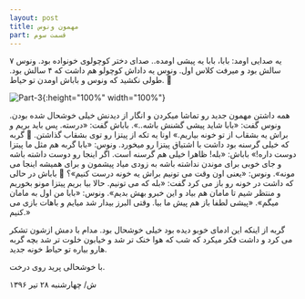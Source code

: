 ```yaml
---
layout: post
title: مهمون ونوس
part: قسمت سوم
---
```


یه صدایی اومد: بابا، بابا یه پیشی اومده..
صدای دختر کوچولوی خونواده بود. ونوس ۷ سالش بود و میرفت کلاس اول. ونوس یه داداش کوچولو هم داشت که ۴ سالش بود. طولی نکشید که ونوس و باباش اومدن تو حیاط. 👧

![Part-3]({{site.url}}/images/illustrations/part-3.jpg){:height="100%" width="100%"}

همه داشتن مهمون جدید رو تماشا میکردن و انگار از دیدنش خیلی خوشحال شده بودن. 
ونوس گفت: «بابا شاید پیشی گشنش باشه..». 
باباش گفت: «درسته. پس باید بریم و براش یه بشقاب از تو خونه بیاریم.» 
اونا یه تکه از پیتزا رو توی بشقاب گذاشتن. 🍛 
گربه که خیلی گرسنه بود داشت با اشتیاق پیتزا رو میخورد.
ونوس: «بابا گربه هم مثل ما پیتزا دوست داره!»
باباش: «بله! ظاهرا خیلی هم گرسنه است. اگر اینجا رو دوست داشته باشه و جای خوبی برای موندن نداشته باشه به زودی میاد پیشمون و برای همیشه اینجا می مونه».
ونوس: «یعنی اون وقت می تونیم براش یه خونه درست کنیم»؟ 🎑 
باباش در حالی که داشت در خونه رو باز می کرد گفت: «بله که می تونیم. حالا بیا بریم پیتزا مونو بخوریم و منتظر شیم تا مامان هم بیاد و این خبرو بهش بدیم».
ونوس: «بابا من اول به مامان میگم». «پیشی لطفا باز هم پیش ما بیا. وقتی البرز بیدار شد میایم و باهات بازی می کنیم.»

گربه از اینکه این ادمای خوبو دیده بود خیلی خوشحال بود. مدام با دمش ازشون تشکر می کرد و داشت فکر میکرد که شب که هوا خنک تر شد و خیابون خلوت تر شد بچه گربه هارو بیاره تو حیاط خونه جدید. 

با خوشحالی پرید روی درخت.


ش/ چهارشنبه ۲۸ تیر ۱۳۹۶
